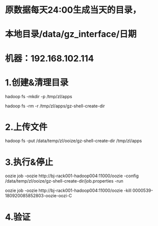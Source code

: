 
# 原数据每天24:00生成当天的目录，
# 本地目录/data/gz_interface/日期
# 机器：192.168.102.114 



# 1.创建&清理目录

hadoop fs -mkdir -p /tmp/zl/apps

hadoop fs -rm -r /tmp/zl/apps/gz-shell-create-dir

# 2.上传文件

hadoop fs -put /data/temp/zl/ooize/gz-shell-create-dir /tmp/zl/apps 


# 3.执行&停止

oozie job -oozie http://bj-rack001-hadoop004:11000/oozie -config /data/temp/zl/ooize/gz-shell-create-dir/job.properties -run

oozie job -oozie http://bj-rack001-hadoop004:11000/oozie -kill 0000539-180920085852803-oozie-oozi-C



# 4.验证












